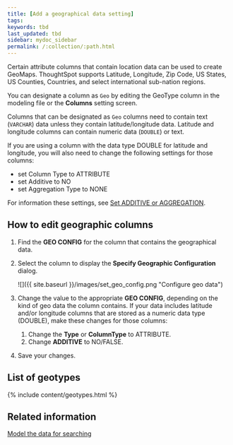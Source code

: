 ```yaml
---
title: [Add a geographical data setting]
tags:
keywords: tbd
last_updated: tbd
sidebar: mydoc_sidebar
permalink: /:collection/:path.html
---
```

Certain attribute columns that contain location data can be used to create GeoMaps. ThoughtSpot supports Latitude, Longitude, Zip Code, US States, US Counties, Countries, and select international sub-nation regions.

You can designate a column as `Geo` by editing the GeoType column in the modeling file or the **Columns** setting screen.

Columns that can be designated as `Geo` columns need to contain text (`VARCHAR`) data unless they contain latitude/longitude data. Latitude and longitude columns can contain numeric data (`DOUBLE`) or text.

If you are using a column with the data type DOUBLE for latitude and longitude, you will also need to change the following settings for those columns:

-   set Column Type to ATTRIBUTE
-   set Additive to NO
-   set Aggregation Type to NONE

For information these settings, see [Set ADDITIVE or AGGREGATION](change-aggreg-additive.html).

## How to edit geographic columns

1. Find the **GEO CONFIG** for the column that contains the geographical data.
2. Select the column to display the **Specify Geographic Configuration** dialog.

    ![]({{ site.baseurl }}/images/set_geo_config.png "Configure geo data")

3. Change the value to the appropriate **GEO CONFIG**, depending on the kind of geo data the column contains.
    If your data includes latitude and/or longitude columns that are stored as a numeric data type (DOUBLE), make these changes for those columns:
    1. Change the **Type** or **ColumnType** to ATTRIBUTE.
    2. Change **ADDITIVE** to NO/FALSE.
4. Save your changes.

## List of geotypes

{% include content/geotypes.html %}

## Related information  

[Model the data for searching](semantic-modeling.html#)
